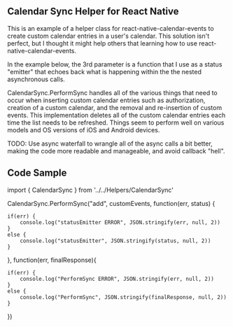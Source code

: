 Calendar Sync Helper for React Native
------------------

This is an example of a helper class for react-native-calendar-events to create custom calendar entries in a user's calendar. This solution isn't perfect,
but I thought it might help others that learning how to use react-native-calendar-events.

In the example below, the 3rd parameter is a function that I use as a status "emitter" that echoes back what is happening within the the nested asynchronous calls.

CalendarSync.PerformSync handles all of the various things that need to occur when inserting custom 
calendar entries such as authorization, creation of a custom calendar, and the removal and re-insertion of custom events. This implementation deletes all of the custom calendar entries 
each time the list needs to be refreshed. Things seem to perform well on various models and OS versions of iOS and Android devices.

TODO: Use async waterfall to wrangle all of the async calls a bit better, making the code more readable and manageable, and avoid callback "hell".


Code Sample
------------------

import { CalendarSync } from '../../Helpers/CalendarSync'

CalendarSync.PerformSync("add", customEvents, function(err, status) {

    if(err) {
        console.log("statusEmitter ERROR", JSON.stringify(err, null, 2))
    }
    else {
        console.log("statusEmitter", JSON.stringify(status, null, 2))
    }
    

}, function(err, finalResponse){

    if(err) {
        console.log("PerformSync ERROR", JSON.stringify(err, null, 2))
    }
    else {
        console.log("PerformSync", JSON.stringify(finalResponse, null, 2))
    }

})


